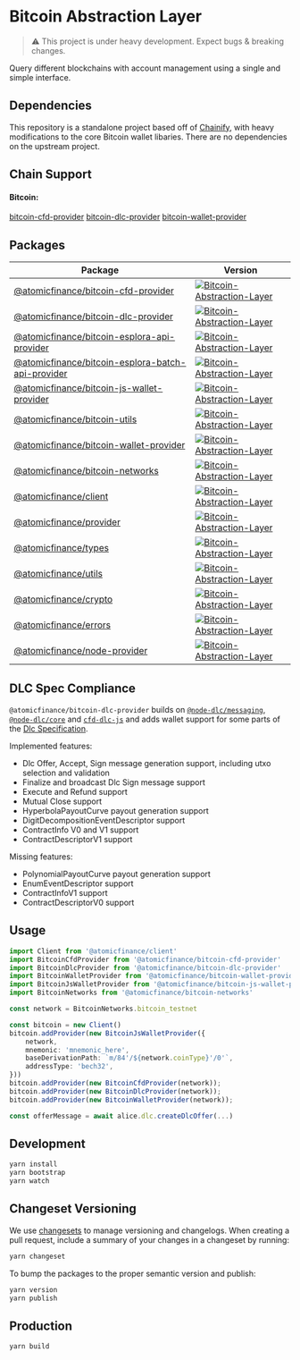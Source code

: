 # Bitcoin Abstraction Layer

> :warning: This project is under heavy development. Expect bugs & breaking changes.

Query different blockchains with account management using a single and simple interface.

## Dependencies

This repository is a standalone project based off of [Chainify](https://github.com/liquality/chainify), with heavy modifications to the core Bitcoin wallet libaries. There are no dependencies on the upstream project.

## Chain Support

#### Bitcoin:

[bitcoin-cfd-provider](./packages/bitcoin-cfd-provider)
[bitcoin-dlc-provider](./packages/bitcoin-dlc-provider)
[bitcoin-wallet-provider](./packages/bitcoin-wallet-provider)

## Packages

|Package|Version|
|---|---|
|[@atomicfinance/bitcoin-cfd-provider](./packages/bitcoin-cfd-provider)|[![Bitcoin-Abstraction-Layer](https://img.shields.io/npm/v/@atomicfinance/bitcoin-cfd-provider.svg)](https://npmjs.com/package/@atomicfinance/bitcoin-cfd-provider)|
|[@atomicfinance/bitcoin-dlc-provider](./packages/bitcoin-dlc-provider)|[![Bitcoin-Abstraction-Layer](https://img.shields.io/npm/v/@atomicfinance/bitcoin-dlc-provider.svg)](https://npmjs.com/package/@atomicfinance/bitcoin-dlc-provider)|
|[@atomicfinance/bitcoin-esplora-api-provider](./packages/bitcoin-esplora-api-provider)|[![Bitcoin-Abstraction-Layer](https://img.shields.io/npm/v/@atomicfinance/bitcoin-esplora-api-provider.svg)](https://npmjs.com/package/@atomicfinance/bitcoin-esplora-api-provider)
|[@atomicfinance/bitcoin-esplora-batch-api-provider](./packages/bitcoin-esplora-batch-api-provider)|[![Bitcoin-Abstraction-Layer](https://img.shields.io/npm/v/@atomicfinance/bitcoin-esplora-batch-api-provider.svg)](https://npmjs.com/package/@atomicfinance/bitcoin-esplora-batch-api-provider)
|[@atomicfinance/bitcoin-js-wallet-provider](./packages/bitcoin-js-wallet-provider)|[![Bitcoin-Abstraction-Layer](https://img.shields.io/npm/v/@atomicfinance/bitcoin-js-wallet-provider.svg)](https://npmjs.com/package/@atomicfinance/bitcoin-js-wallet-provider)
|[@atomicfinance/bitcoin-utils](./packages/bitcoin-utils)|[![Bitcoin-Abstraction-Layer](https://img.shields.io/npm/v/@atomicfinance/bitcoin-utils.svg)](https://npmjs.com/package/@atomicfinance/bitcoin-utils)
|[@atomicfinance/bitcoin-wallet-provider](./packages/bitcoin-wallet-provider)|[![Bitcoin-Abstraction-Layer](https://img.shields.io/npm/v/@atomicfinance/bitcoin-wallet-provider.svg)](https://npmjs.com/package/@atomicfinance/bitcoin-wallet-provider)|
|[@atomicfinance/bitcoin-networks](./packages/bitcoin-networks)|[![Bitcoin-Abstraction-Layer](https://img.shields.io/npm/v/@atomicfinance/bitcoin-networks.svg)](https://npmjs.com/package/@atomicfinance/bitcoin-networks)|
|[@atomicfinance/client](./packages/client)|[![Bitcoin-Abstraction-Layer](https://img.shields.io/npm/v/@atomicfinance/client.svg)](https://npmjs.com/package/@atomicfinance/client)|
|[@atomicfinance/provider](./packages/provider)|[![Bitcoin-Abstraction-Layer](https://img.shields.io/npm/v/@atomicfinance/provider.svg)](https://npmjs.com/package/@atomicfinance/provider)
|[@atomicfinance/types](./packages/types)|[![Bitcoin-Abstraction-Layer](https://img.shields.io/npm/v/@atomicfinance/types.svg)](https://npmjs.com/package/@atomicfinance/types)
|[@atomicfinance/utils](./packages/utils)|[![Bitcoin-Abstraction-Layer](https://img.shields.io/npm/v/@atomicfinance/utils.svg)](https://npmjs.com/package/@atomicfinance/utils)
|[@atomicfinance/crypto](./packages/crypto)|[![Bitcoin-Abstraction-Layer](https://img.shields.io/npm/v/@atomicfinance/crypto.svg)](https://npmjs.com/package/@atomicfinance/crypto)
|[@atomicfinance/errors](./packages/errors)|[![Bitcoin-Abstraction-Layer](https://img.shields.io/npm/v/@atomicfinance/errors.svg)](https://npmjs.com/package/@atomicfinance/errors)
|[@atomicfinance/node-provider](./packages/node-provider)|[![Bitcoin-Abstraction-Layer](https://img.shields.io/npm/v/@atomicfinance/node-provider.svg)](https://npmjs.com/package/@atomicfinance/node-provider)


## DLC Spec Compliance

`@atomicfinance/bitcoin-dlc-provider` builds on [`@node-dlc/messaging`](https://github.com/AtomicFinance/node-dlc), [`@node-dlc/core`](https://github.com/AtomicFinance/node-dlc) and [`cfd-dlc-js`](https://github.com/p2pderivatives/cfd-dlc-js/) and adds wallet support for some parts of the [Dlc Specification](https://github.com/discreetlogcontracts/dlcspecs).

Implemented features:
- Dlc Offer, Accept, Sign message generation support, including utxo selection and validation
- Finalize and broadcast Dlc Sign message support
- Execute and Refund support
- Mutual Close support
- HyperbolaPayoutCurve payout generation support
- DigitDecompositionEventDescriptor support
- ContractInfo V0 and V1 support
- ContractDescriptorV1 support

Missing features:
- PolynomialPayoutCurve payout generation support
- EnumEventDescriptor support
- ContractInfoV1 support
- ContractDescriptorV0 support

## Usage

```typescript
import Client from '@atomicfinance/client'
import BitcoinCfdProvider from '@atomicfinance/bitcoin-cfd-provider'
import BitcoinDlcProvider from '@atomicfinance/bitcoin-dlc-provider'
import BitcoinWalletProvider from '@atomicfinance/bitcoin-wallet-provider'
import BitcoinJsWalletProvider from '@atomicfinance/bitcoin-js-wallet-provider'
import BitcoinNetworks from '@atomicfinance/bitcoin-networks'

const network = BitcoinNetworks.bitcoin_testnet

const bitcoin = new Client()
bitcoin.addProvider(new BitcoinJsWalletProvider({
	network,
	mnemonic: 'mnemonic_here',
	baseDerivationPath: `m/84'/${network.coinType}'/0'`,
	addressType: 'bech32',
}))
bitcoin.addProvider(new BitcoinCfdProvider(network));
bitcoin.addProvider(new BitcoinDlcProvider(network));
bitcoin.addProvider(new BitcoinWalletProvider(network));

const offerMessage = await alice.dlc.createDlcOffer(...)
```

## Development

```bash
yarn install
yarn bootstrap
yarn watch
```

## Changeset Versioning

We use [changesets](https://github.com/changesets/changesets) to manage versioning and changelogs. When creating a pull request, include a summary of your changes in a changeset by running:

```bash
yarn changeset
```

To bump the packages to the proper semantic version and publish:

```bash
yarn version
yarn publish
```

## Production

```bash
yarn build
```
